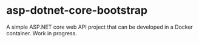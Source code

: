 # asp-dotnet-core-bootstrap

A simple ASP.NET core web API project that can be developed in a Docker container. Work in progress.
